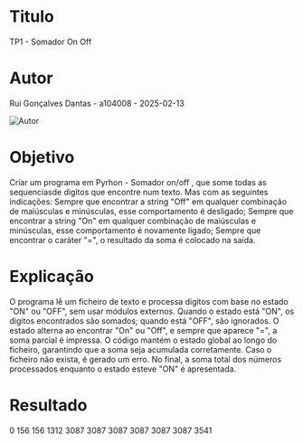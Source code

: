 # Titulo
TP1 - Somador On Off
# Autor
Rui Gonçalves Dantas - a104008 - 2025-02-13

![Autor](github.com/ruidantas04/PL2025-A104008/e034a3fe-4b4a-4a78-8cf5-8c200b1753be.jpg)
# Objetivo
Criar um programa em Pyrhon - Somador on/off , que some todas as sequenciasde digitos que encontre num texto. Mas com as seguintes indicações:
Sempre que encontrar a string "Off" em qualquer combinação de maiúsculas e minúsculas, esse comportamento é desligado;
Sempre que encontrar a string "On" em qualquer combinação de maiúsculas e minúsculas, esse comportamento é novamente ligado;
Sempre que encontrar o caráter "=", o resultado da soma é colocado na saída.
# Explicação
O programa lê um ficheiro de texto e processa digitos com base no estado "ON" ou "OFF", sem usar módulos externos. Quando o estado está "ON", os digitos encontrados são somados; quando está "OFF", são ignorados. O estado alterna ao encontrar "On" ou "Off", e sempre que aparece "=", a soma parcial é impressa. O código mantém o estado global ao longo do ficheiro, garantindo que a soma seja acumulada corretamente. Caso o ficheiro não exista, é gerado um erro. No final, a soma total dos números processados enquanto o estado esteve "ON" é apresentada.
# Resultado
0
156
156
1312
3087
3087
3087
3087
3087
3087
3541
